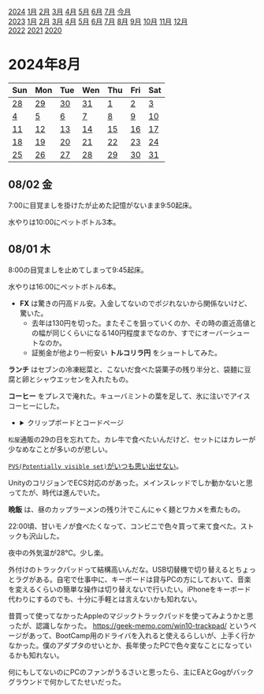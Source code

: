 [2024](README.md#2024) [1月](2024-01.md) [2月](2024-02.md) [3月](2024-03.md) [4月](2024-04.md) [5月](2024-05.md) [6月](2024-06.md) [7月](2024-07.md) [今月](2024-08.md)  
[2023](README.md#2023) [1月](2023-01.md) [2月](2023-02.md) [3月](2023-03.md) [4月](2023-04.md) [5月](2023-05.md) [6月](2023-06.md) [7月](2023-07.md) [8月](2023-08.md) [9月](2023-09.md) [10月](2023-10.md) [11月](2023-11.md) [12月](2023-12.md)  
[2022](README.md#2022) [2021](README.md#2021) [2020](README.md#2020)  

2024年8月
=========
|Sun|Mon|Tue|Wen|Thu|Fri|Sat|
|---|---|---|---|---|---|---|
|[28](2024-07.md#0728-日)|[29](2024-07.md#0729-月)|[30](2024-07.md#0730-火)|[31](2024-07.md#0731-水)|[1](#0801-木)|[2](#0802-金)|[3](#0803-土)|
|[4](#0804-日)|[5](#0805-月)|[6](#0806-火)|[7](#0807-水)|[8](#0808-木)|[9](#0809-金)|[10](#0810-土)|
|[11](#0811-日)|[12](#0812-月)|[13](#0813-火)|[14](#0814-水)|[15](#0815-木)|[16](#0816-金)|[17](#0817-土)|
|[18](#0818-日)|[19](#0819-月)|[20](#0820-火)|[21](#0821-水)|[22](#0822-木)|[23](#0823-金)|[24](#0824-土)|
|[25](#0825-日)|[26](#0826-月)|[27](#0827-火)|[28](#0828-水)|[29](#0829-木)|[30](#0830-金)|[31](#0831-土)|

08/02 金
--------

7:00に目覚ましを掛けたが止めた記憶がないまま9:50起床。

水やりは10:00にペットボトル3本。

08/01 木
--------

8:00の目覚ましを止めてしまって9:45起床。

水やりは16:00にペットボトル6本。

- __FX__ は驚きの円高ドル安。入金してないのでポジれないから関係ないけど、驚いた。
  - 去年は130円を切った。またそこを狙っていくのか、その時の直近高値との幅が同じくらいになる140円程度までなのか、すでにオーバーシュートなのか。
  - 証拠金が他より一桁安い __トルコリラ円__ をショートしてみた。

__ランチ__ はセブンの冷凍総菜と、こないだ食べた袋菓子の残り半分と、袋麺に豆腐と卵とシャウエッセンを入れたもの。

__コーヒー__ をプレスで淹れた。キューバミントの葉を足して、氷に注いでアイスコーヒーにした。

- <details><summary>クリップボードとコードページ</summary>
  
  - 良く使っている自作の toclip.exe は、2つの機能があって、1つは標準入力をクリップボードにコピーする。もう1つはコマンドラインの内容をクリップボードにコピーする。後者は別のコマンドに分離すべきだな。
  - ReadConsoleInput()ってWin32 APIがあり、W版があることを知って、上記のようなことを考えた。
    - クリップボードをペーストした時に`CF_TEXT`だと、vscodeがmbcsだと解釈する。日記の新しい月の.mdを作る時、pythonスクリプトでカレンダーを作成している。Windows用のpythonバイナリは、特に指定しなければ多分システムで設定されたコードページ、僕の場合はsjisを使う932で出力する。toclip.exeを使うとCF_TEXTでコピーされて、vscodeでペーストすると正しく扱われる。しかし、直接ファイルにリダイレクトするとsjisのファイルが出来てしまう。
  - wingwのシェル、Git for Windowsが使うシェルであり、vscodeがそれを使うから僕も使うんだけど、それはwindowsのコードページを参照せず、常にutf-8のようだ。
  - toclip.exeが`CF_UNICODE`でコピーするようにしたいと思っていて、過去に手を付けたが完成させてない。無くても何とかなってるし。で、続きをやるなら、引数指定するパージョンはmakeclip.exeとでも言う名前にしようと思いました。
  </details>

`松屋`通販の29の日を忘れてた。カレ牛で食べたいんだけど、セットにはカレーが少なめなことが多いのが悲しい。

[`PVS(Potentially visible set)`がいつも思い出せない](2023-01.md#0124-i-cannot-remember-the-word-of-pvs)。

UnityのコリジョンでECS対応のがあった。メインスレッドでしか動かないと思ってたが、時代は進んでいた。

__晩飯__ は、昼のカップラーメンの残り汁でこんにゃく麺とワカメを煮たもの。

22:00頃、甘いモノが食べたくなって、コンビニで色々買って来て食べた。ストックも沢山した。

夜中の外気温が28°C。少し楽。

外付けのトラックパッドって結構高いんだな。USB切替機で切り替えるとちょっとラグがある。自宅で仕事中に、キーボードは貸与PCの方にしておいて、音楽を変えるくらいの簡単な操作は切り替えないで行いたい。iPhoneをキーボード代わりにするのでも、十分に手軽とは言えないかも知れない。

昔買って使ってなかったAppleのマジックトラックパッドを使ってみようかと思ったが、認識しなかった。 https://geek-memo.com/win10-trackpad/ というページがあって、BootCamp用のドライバを入れると使えるらしいが、上手く行かなかった。僕のアダプタのせいとか、長年使ったPCで色々変なことになっているかも知れない。

何にもしてないのにPCのファンがうるさいと思ったら、主にEAとGogがバックグラウンドで何かしてたせいだった。

